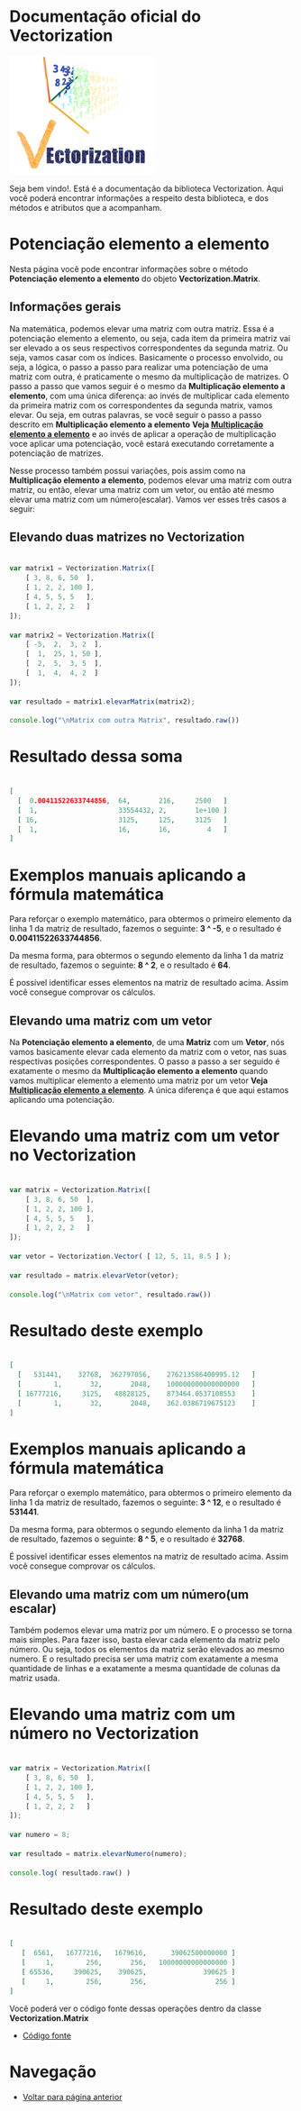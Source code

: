 # Documentação oficial do Vectorization
![Logo do projeto](https://github.com/WilliamJardim/Vectorization/blob/main/imagens/logo256x256.png)

Seja bem vindo!. Está é a documentação da biblioteca Vectorization.
Aqui você poderá encontrar informações a respeito desta biblioteca, e dos métodos e atributos que a acompanham.

# Potenciação elemento a elemento
Nesta página você pode encontrar informações sobre o método **Potenciação elemento a elemento** do objeto **Vectorization.Matrix**. 

## Informações gerais
Na matemática, podemos elevar uma matriz com outra matriz. Essa é a potenciação elemento a elemento, ou seja, cada item da primeira matriz vai ser elevado a os seus respectivos correspondentes da segunda matriz. Ou seja, vamos casar com os índices. Basicamente o processo envolvido, ou seja, a lógica, o passo a passo para realizar uma potenciação de uma matriz com outra, é praticamente o mesmo da multiplicação de matrizes. O passo a passo que vamos seguir é o mesmo da **Multiplicação elemento a elemento**, com uma única diferença: ao invés de multiplicar cada elemento da primeira matriz com os correspondentes da segunda matrix, vamos elevar. Ou seja, em outras palavras, se você seguir o passo a passo descrito em **Multiplicação elemento a elemento** **Veja [Multiplicação elemento a elemento](../Multiplicacao/page.md)** e ao invés de aplicar a operação de multiplicação voce aplicar uma potenciação, você estará executando corretamente a potenciação de matrizes.

Nesse processo também possui variações, pois assim como na **Multiplicação elemento a elemento**, podemos elevar uma matriz com outra matriz, ou então, elevar uma matriz com um vetor, ou então até mesmo elevar uma matriz com um número(escalar). Vamos ver esses três casos a seguir:

## Elevando duas matrizes no Vectorization
```javascript

var matrix1 = Vectorization.Matrix([
    [ 3, 8, 6, 50  ],
    [ 1, 2, 2, 100 ],
    [ 4, 5, 5, 5   ],
    [ 1, 2, 2, 2   ]
]);

var matrix2 = Vectorization.Matrix([
    [ -5,  2,  3, 2  ],
    [  1,  25, 1, 50 ],
    [  2,  5,  3, 5  ],
    [  1,  4,  4, 2  ]
]);

var resultado = matrix1.elevarMatrix(matrix2);

console.log("\nMatrix com outra Matrix", resultado.raw())

``` 

# Resultado dessa soma
```json

[
  [  0.00411522633744856,  64,       216,     2500   ]
  [  1,                    33554432, 2,       1e+100 ]
  [ 16,                    3125,     125,     3125   ]
  [  1,                    16,       16,         4   ]
]

```

# Exemplos manuais aplicando a fórmula matemática
Para reforçar o exemplo matemático, para obtermos o primeiro elemento da linha 1 da matriz de resultado, fazemos o seguinte: **3 ^ -5**, e o resultado é **0.00411522633744856**.

Da mesma forma, para obtermos o segundo elemento da linha 1 da matriz de resultado, fazemos o seguinte: **8 ^ 2**, e o resultado é **64**.

É possível identificar esses elementos na matriz de resultado acima. Assim você consegue comprovar os cálculos.

## Elevando uma matriz com um vetor
Na **Potenciação elemento a elemento**, de uma **Matriz** com um **Vetor**, nós vamos basicamente elevar cada elemento da matriz com o vetor, nas suas respectivas posições correspondentes. O passo a passo a ser seguido é exatamente o mesmo da **Multiplicação elemento a elemento** quando vamos multiplicar elemento a elemento uma matriz por um vetor **Veja [Multiplicação elemento a elemento](../Multiplicacao/page.md)**. A única diferença é que aqui estamos aplicando uma potenciação.

# Elevando uma matriz com um vetor no Vectorization
```javascript

var matrix = Vectorization.Matrix([
    [ 3, 8, 6, 50  ],
    [ 1, 2, 2, 100 ],
    [ 4, 5, 5, 5   ],
    [ 1, 2, 2, 2   ]
]);

var vetor = Vectorization.Vector( [ 12, 5, 11, 8.5 ] );

var resultado = matrix.elevarVetor(vetor);

console.log("\nMatrix com vetor", resultado.raw())
```

# Resultado deste exemplo
```json

[
  [   531441,    32768,  362797056,    276213586400995.12   ]
  [        1,       32,       2048,    100000000000000000   ]
  [ 16777216,     3125,   48828125,    873464.0537108553    ]
  [        1,       32,       2048,    362.0386719675123    ]
]

```

# Exemplos manuais aplicando a fórmula matemática
Para reforçar o exemplo matemático, para obtermos o primeiro elemento da linha 1 da matriz de resultado, fazemos o seguinte: **3 ^ 12**, e o resultado é **531441**.

Da mesma forma, para obtermos o segundo elemento da linha 1 da matriz de resultado, fazemos o seguinte: **8 ^ 5**, e o resultado é **32768**.

É possível identificar esses elementos na matriz de resultado acima. Assim você consegue comprovar os cálculos.

## Elevando uma matriz com um número(um escalar)
Também podemos elevar uma matriz por um número. E o processo se torna mais simples. Para fazer isso, basta elevar cada elemento da matriz pelo número. Ou seja, todos os elementos da matriz serão elevados ao mesmo numero. E o resultado precisa ser uma matriz com exatamente a mesma quantidade de linhas e a exatamente a mesma quantidade de colunas da matriz usada.

# Elevando uma matriz com um número no Vectorization
```javascript

var matrix = Vectorization.Matrix([
    [ 3, 8, 6, 50  ],
    [ 1, 2, 2, 100 ],
    [ 4, 5, 5, 5   ],
    [ 1, 2, 2, 2   ]
]);

var numero = 8;

var resultado = matrix.elevarNumero(numero);

console.log( resultado.raw() )

```

# Resultado deste exemplo
```json

[
   [  6561,   16777216,   1679616,      39062500000000 ]
   [     1,        256,       256,   10000000000000000 ]
   [ 65536,     390625,    390625,              390625 ]
   [     1,        256,       256,                 256 ]
]

```

Você poderá ver o código fonte dessas operações dentro da classe **Vectorization.Matrix**
* [Código fonte](https://github.com/WilliamJardim/Vectorization/blob/main/src/Matrix.js)

# Navegação
* [Voltar para página anterior](../page.md)
